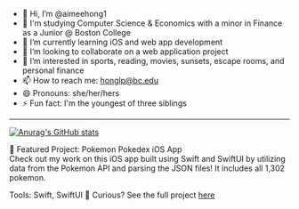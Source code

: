 - 👋 Hi, I’m @aimeehong1
- 📖 I'm studying Computer Science & Economics with a minor in Finance as a Junior @ Boston College
- 🌱 I’m currently learning iOS and web app development
- 💞️ I’m looking to collaborate on a web application project
- 👀 I’m interested in sports, reading, movies, sunsets, escape rooms, and personal finance
- 📫 How to reach me: honglp@bc.edu
- 😄 Pronouns: she/her/hers
- ⚡ Fun fact: I'm the youngest of three siblings

<!---
aimeehong1/aimeehong1 is a ✨ special ✨ repository because its `README.md` (this file) appears on your GitHub profile.
You can click the Preview link to take a look at your changes.
--->
<hr>

[![Anurag's GitHub stats](https://github-readme-stats.vercel.app/api?username=aimeehong1)](https://github.com/anuraghazra/github-readme-stats)

<!--
🎯 Featured Project: Sentiment Analysis for American ExpressLinks to an external site.
Check out my work on this sentiment analysis project for American Express! My team and I developed a model to analyze customer feedback from social media, helping the company extract valuable insights to improve their customer support.

Tools: Python, spaCy, scikit-learn
What We Did: Preprocessed and vectorized text data using spaCy, then built an SVM classifier to predict sentiment (positive, negative, or neutral).
Results: Achieved 85% accuracy, outperforming the baseline by 20%, and provided insights that helped guide data-driven improvements in customer service.
👀 Curious? See the full project hereLinks to an external site.. 
--->

🎯 Featured Project: Pokemon Pokedex iOS App <br>
Check out my work on this iOS app built using Swift and SwiftUI by utilizing data from the Pokemon API and parsing the JSON files! It includes all 1,302 pokemon. 

Tools: Swift, SwiftUI
👀 Curious? See the full project <a href="https://github.com/aimeehong1/CatchEmAll">here</a>
